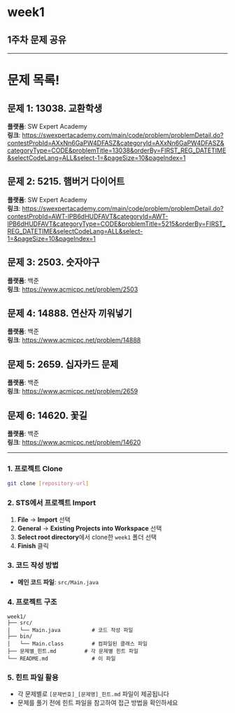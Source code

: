 # week1
## 1주차 문제 공유
---
# 문제 목록!

## 문제 1: 13038. 교환학생
**플랫폼**: SW Expert Academy  
**링크**: https://swexpertacademy.com/main/code/problem/problemDetail.do?contestProbId=AXxNn6GaPW4DFASZ&categoryId=AXxNn6GaPW4DFASZ&categoryType=CODE&problemTitle=13038&orderBy=FIRST_REG_DATETIME&selectCodeLang=ALL&select-1=&pageSize=10&pageIndex=1

## 문제 2: 5215. 햄버거 다이어트
**플랫폼**: SW Expert Academy  
**링크**: https://swexpertacademy.com/main/code/problem/problemDetail.do?contestProbId=AWT-lPB6dHUDFAVT&categoryId=AWT-lPB6dHUDFAVT&categoryType=CODE&problemTitle=5215&orderBy=FIRST_REG_DATETIME&selectCodeLang=ALL&select-1=&pageSize=10&pageIndex=1

## 문제 3: 2503. 숫자야구
**플랫폼**: 백준  
**링크**: https://www.acmicpc.net/problem/2503

## 문제 4: 14888. 연산자 끼워넣기
**플랫폼**: 백준  
**링크**: https://www.acmicpc.net/problem/14888

## 문제 5: 2659. 십자카드 문제
**플랫폼**: 백준  
**링크**: https://www.acmicpc.net/problem/2659

## 문제 6: 14620. 꽃길
**플랫폼**: 백준  
**링크**: https://www.acmicpc.net/problem/14620

---

### 1. 프로젝트 Clone
```bash
git clone [repository-url]
```

### 2. STS에서 프로젝트 Import
1. **File** → **Import** 선택
2. **General** → **Existing Projects into Workspace** 선택
3. **Select root directory**에서 clone한 `week1` 폴더 선택
4. **Finish** 클릭

### 3. 코드 작성 방법
- **메인 코드 파일**: `src/Main.java`

### 4. 프로젝트 구조
```
week1/
├── src/
│   └── Main.java          # 코드 작성 파일
├── bin/
│   └── Main.class         # 컴파일된 클래스 파일
├── 문제별_힌트.md         # 각 문제별 힌트 파일
└── README.md              # 이 파일
```

### 5. 힌트 파일 활용
- 각 문제별로 `[문제번호]_[문제명]_힌트.md` 파일이 제공됩니다
- 문제를 풀기 전에 힌트 파일을 참고하여 접근 방법을 확인하세요

